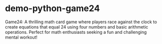 # demo-python-game24
Game24: A thrilling math card game where players race against the clock to create equations that equal 24 using four numbers and basic arithmetic operations. Perfect for math enthusiasts seeking a fun and challenging mental workout!

